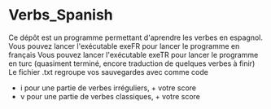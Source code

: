 # Verbs_Spanish
Ce dépôt est un programme permettant d'aprendre les verbes en espagnol.
Vous pouvez lancer l'exécutable exeFR pour lancer le programme en français
Vous pouvez lancer l'exécutable exeTR pour lancer le programme en turc (quasiment terminé, encore traduction de quelques verbes à finir)
Le fichier .txt regroupe vos sauvegardes avec comme code
- i pour une partie de verbes irréguliers, + votre score
- v pour une partie de verbes classiques, + votre score

